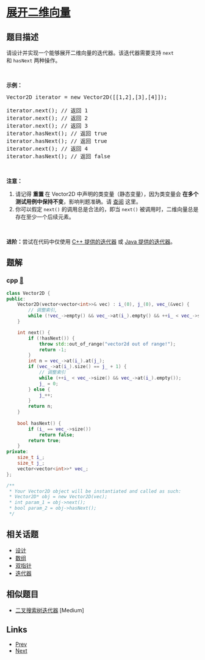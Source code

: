 
# [展开二维向量](https://leetcode-cn.com/problems/flatten-2d-vector)

## 题目描述

<p>请设计并实现一个能够展开二维向量的迭代器。该迭代器需要支持 <code>next</code> 和 <code>hasNext</code> 两种操作。</p>

<p> </p>

<p><strong>示例：</strong></p>

<pre>
Vector2D iterator = new Vector2D([[1,2],[3],[4]]);

iterator.next(); // 返回 1
iterator.next(); // 返回 2
iterator.next(); // 返回 3
iterator.hasNext(); // 返回 true
iterator.hasNext(); // 返回 true
iterator.next(); // 返回 4
iterator.hasNext(); // 返回 false
</pre>

<p> </p>

<p><strong>注意：</strong></p>

<ol>
	<li>请记得 <strong>重置 </strong>在 Vector2D 中声明的类变量（静态变量），因为类变量会 <strong>在多个测试用例中保持不变</strong>，影响判题准确。请 <a href="https://support.leetcode-cn.com/hc/kb/section/1071534/" target="_blank">查阅</a> 这里。</li>
	<li>你可以假定 <code>next()</code> 的调用总是合法的，即当 <code>next()</code> 被调用时，二维向量总是存在至少一个后续元素。</li>
</ol>

<p> </p>

<p><strong>进阶：</strong>尝试在代码中仅使用 <a href="http://www.cplusplus.com/reference/iterator/iterator/">C++ 提供的迭代器</a> 或 <a href="https://docs.oracle.com/javase/7/docs/api/java/util/Iterator.html">Java 提供的迭代器</a>。</p>


## 题解

### cpp [🔗](flatten-2d-vector.cpp) 
```cpp
class Vector2D {
public:
    Vector2D(vector<vector<int>>& vec) : i_(0), j_(0), vec_(&vec) {
        // 调整索引, 
        while (!vec_->empty() && vec_->at(i_).empty() && ++i_ < vec_->size()); 
    }

    int next() {
        if (!hasNext()) {
            throw std::out_of_range("vector2d out of range!"); 
            return -1;
        }
        int n = vec_->at(i_).at(j_);
        if (vec_->at(i_).size() == j_ + 1) {
            // 调整索引
            while (++i_ < vec_->size() && vec_->at(i_).empty());
            j_ = 0;
        } else {
            j_++;
        }
        return n;
    }
    
    bool hasNext() {
        if (i_ == vec_->size())
            return false;
        return true;
    }
private:
    size_t i_;
    size_t j_;
    vector<vector<int>>* vec_;
};

/**
 * Your Vector2D object will be instantiated and called as such:
 * Vector2D* obj = new Vector2D(vec);
 * int param_1 = obj->next();
 * bool param_2 = obj->hasNext();
 */
```


## 相关话题

- [设计](https://leetcode-cn.com/tag/design) 
- [数组](https://leetcode-cn.com/tag/array) 
- [双指针](https://leetcode-cn.com/tag/two-pointers) 
- [迭代器](https://leetcode-cn.com/tag/iterator) 


## 相似题目

- [二叉搜索树迭代器](../binary-search-tree-iterator/README.md)  [Medium] 


## Links

- [Prev](../group-shifted-strings/README.md) 
- [Next](../meeting-rooms/README.md) 

